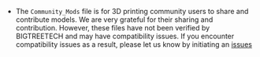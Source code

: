 * The `Community_Mods` file is for 3D printing community users to share and contribute models. We are very grateful for their sharing and contribution. However, these files have not been verified by BIGTREETECH and may have compatibility issues. If you encounter compatibility issues as a result, please let us know by initiating an [issues](https://github.com/bigtreetech/Eddy/issues)
